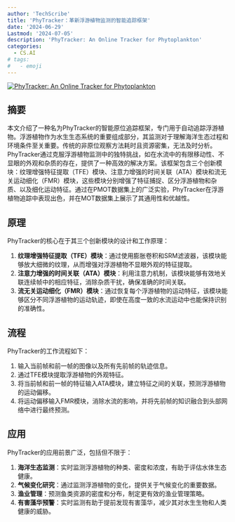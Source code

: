 ```yaml
---
author: 'TechScribe'
title: 'PhyTracker：革新浮游植物监测的智能追踪框架'
date: '2024-06-29'
Lastmod: '2024-07-05'
description: 'PhyTracker: An Online Tracker for Phytoplankton'
categories:
  - CS.AI
# tags:
#   - emoji
---
```


[![PhyTracker: An Online Tracker for Phytoplankton](https://arxiv-research-1301205113.cos.ap-guangzhou.myqcloud.com/images/2407.00352v1.pdf_0.jpg)](https://arxiv.org/abs/2407.00352v1)

## 摘要

本文介绍了一种名为PhyTracker的智能原位追踪框架，专门用于自动追踪浮游植物。浮游植物作为水生生态系统的重要组成部分，其监测对于理解海洋生态过程和环境条件至关重要。传统的非原位观察方法耗时且资源密集，无法及时分析。PhyTracker通过克服浮游植物监测中的独特挑战，如在水流中的有限移动性、不显眼的外观和杂质的存在，提供了一种高效的解决方案。该框架包含三个创新模块：纹理增强特征提取（TFE）模块、注意力增强的时间关联（ATA）模块和流无关运动细化（FMR）模块，这些模块分别增强了特征捕捉、区分浮游植物和杂质、以及细化运动特征。通过在PMOT数据集上的广泛实验，PhyTracker在浮游植物追踪中表现出色，并在MOT数据集上展示了其通用性和优越性。<!--more-->

## 原理

PhyTracker的核心在于其三个创新模块的设计和工作原理：
1. **纹理增强特征提取（TFE）模块**：通过使用膨胀卷积和SRM滤波器，该模块能够放大细微的纹理，从而增强对浮游植物不显眼外观的特征提取。
2. **注意力增强的时间关联（ATA）模块**：利用注意力机制，该模块能够有效地关联连续帧中的相应特征，消除杂质干扰，确保准确的时间关联。
3. **流无关运动细化（FMR）模块**：通过恢复每个浮游植物的运动特征，该模块能够区分不同浮游植物的运动轨迹，即使在高度一致的水流运动中也能保持识别的准确性。

## 流程

PhyTracker的工作流程如下：
1. 输入当前帧和前一帧的图像以及所有先前帧的轨迹信息。
2. 通过TFE模块提取浮游植物的外观特征。
3. 将当前帧和前一帧的特征输入ATA模块，建立特征之间的关联，预测浮游植物的运动偏移。
4. 将运动偏移输入FMR模块，消除水流的影响，并将先前帧的知识融合到头部网络中进行最终预测。

## 应用

PhyTracker的应用前景广泛，包括但不限于：
1. **海洋生态监测**：实时监测浮游植物的种类、密度和浓度，有助于评估水体生态健康。
2. **气候变化研究**：通过监测浮游植物的变化，提供关于气候变化的重要数据。
3. **渔业管理**：预测鱼类资源的密度和分布，制定更有效的渔业管理策略。
4. **有害藻华预警**：实时监测有助于提前发现有害藻华，减少其对水生生物和人类健康的威胁。